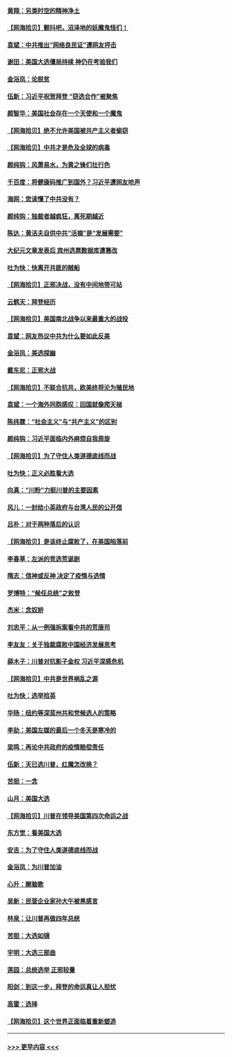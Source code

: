 #### [黄翔：另类时空的精神净土](../pages/nsc993/n12578638.md?t=11271851) 
#### [【网海拾贝】颤抖吧，沼泽地的妖魔鬼怪们！](../pages/nsc993/n12578552.md?t=11271851) 
#### [袁斌：中共推出“网络良民证”遭网友抨击](../pages/nsc993/n12578511.md?t=11271851) 
#### [谢田：美国大选僵局持续 神仍在考验我们](../pages/nsc993/n12577432.md?t=11271851) 
#### [金浴凤：论脱贫](../pages/nsc993/n12576386.md?t=11271851) 
#### [伍新：习近平祝贺拜登 “窃选合作”被聚焦](../pages/nsc993/n12576358.md?t=11271851) 
#### [颜智华：美国社会存在一个天使和一个魔鬼](../pages/nsc993/n12574299.md?t=11271851) 
#### [【网海拾贝】绝不允许美国被共产主义者偷窃](../pages/nsc993/n12573396.md?t=11271851) 
#### [【网海拾贝】中共才是危及全球的病毒](../pages/nsc993/n12571204.md?t=11271851) 
#### [颜纯钩：风萧易水，为黄之锋们壮行色](../pages/nsc993/n12571487.md?t=11271851) 
#### [千百度：将健康码推广到国外？习近平遭网友呛声](../pages/nsc993/n12570808.md?t=11271851) 
#### [海网：您读懂了中共没有？](../pages/nsc993/n12570487.md?t=11271851) 
#### [颜纯钩：独裁者越疯狂，离死期越近](../pages/nsc993/n12569055.md?t=11271851) 
#### [陈达：黄洁夫自供中共“活摘”是“发展需要”](../pages/nsc993/n12568541.md?t=11271851) 
#### [大纪元文章发表后 宾州选票数据库遭篡改](../pages/nsc993/n12568105.md?t=11271851) 
#### [吐为快：快离开共匪的贼船](../pages/nsc993/n12568462.md?t=11271851) 
#### [【网海拾贝】正邪决战，没有中间地带可站](../pages/nsc993/n12568439.md?t=11271851) 
#### [云鹤天：拜登经历](../pages/nsc993/n12567294.md?t=11271851) 
#### [【网海拾贝】美国南北战争以来最重大的战役](../pages/nsc993/n12567247.md?t=11271851) 
#### [袁斌：网友热议中共为什么要如此反美](../pages/nsc993/n12567162.md?t=11271851) 
#### [金浴凤：美选探幽](../pages/nsc993/n12567147.md?t=11271851) 
#### [戴东尼：正邪大战](../pages/nsc993/n12567033.md?t=11271851) 
#### [【网海拾贝】不联合抗共，欧美终将沦为殖民地](../pages/nsc993/n12565068.md?t=11271851) 
#### [袁斌：一个海外同胞感叹：回国就像爬天梯](../pages/nsc993/n12564986.md?t=11271851) 
#### [陈纬霆：“社会主义”与“共产主义”的区别](../pages/nsc993/n12562417.md?t=11271851) 
#### [颜纯钩：习近平面临内外麻烦自我周旋](../pages/nsc993/n12563356.md?t=11271851) 
#### [【网海拾贝】为了守住人类道德底线而战](../pages/nsc993/n12562542.md?t=11271851) 
#### [吐为快：正义必胜看大选](../pages/nsc993/n12561967.md?t=11271851) 
#### [向真：“川粉”力挺川普的主要因素](../pages/nsc993/n12560774.md?t=11271851) 
#### [风儿：一封给小英政府与台湾人民的公开信](../pages/nsc993/n12560581.md?t=11271851) 
#### [吕朴：对于两种落后的认识](../pages/nsc993/n12560492.md?t=11271851) 
#### [【网海拾贝】是该终止腐败了，在美国陷落前](../pages/nsc993/n12559936.md?t=11271851) 
#### [李春草：左派的竞选荒诞剧](../pages/nsc993/n12558380.md?t=11271851) 
#### [隋志：信神或反神 决定了疫情与选情](../pages/nsc993/n12558255.md?t=11271851) 
#### [罗博特：“候任总统”之败登](../pages/nsc993/n12558189.md?t=11271851) 
#### [杰米：念奴娇](../pages/nsc993/n12558174.md?t=11271851) 
#### [刘忠平：从一例强拆案看中共的荒唐司](../pages/nsc993/n12558036.md?t=11271851) 
#### [李友友：关于独裁腐败中国经济发展思考](../pages/nsc993/n12558004.md?t=11271851) 
#### [薛木子：川普对抗影子金权 习近平深感危机](../pages/nsc993/n12557342.md?t=11271851) 
#### [【网海拾贝】中共是世界祸乱之源](../pages/nsc993/n12555353.md?t=11271851) 
#### [吐为快：选举拾英](../pages/nsc993/n12555041.md?t=11271851) 
#### [华旸：纽约等深蓝州共和党候选人的策略](../pages/nsc993/n12554309.md?t=11271851) 
#### [李劼：美国左媒的最后一个冬天是寒冷的](../pages/nsc993/n12552947.md?t=11271851) 
#### [梁鸣：再论中共政府的疫情赔偿责任](../pages/nsc993/n12553012.md?t=11271851) 
#### [伍新：天已选川普，红魔怎改换？](../pages/nsc993/n12552970.md?t=11271851) 
#### [苦胆：一念](../pages/nsc993/n12552957.md?t=11271851) 
#### [山月：美国大选](../pages/nsc993/n12552446.md?t=11271851) 
#### [【网海拾贝】川普在领导美国第四次命运之战](../pages/nsc993/n12551973.md?t=11271851) 
#### [东方觉：看美国大选](../pages/nsc993/n12551647.md?t=11271851) 
#### [安吉：为了守住人类道德底线而战](../pages/nsc993/n12551111.md?t=11271851) 
#### [金浴凤：为川普加油](../pages/nsc993/n12551085.md?t=11271851) 
#### [心升：醒脑歌](../pages/nsc993/n12550984.md?t=11271851) 
#### [吴新：民营企业家孙大午被黑感言](../pages/nsc993/n12550656.md?t=11271851) 
#### [林泉：让川普再做四年总统](../pages/nsc993/n12550640.md?t=11271851) 
#### [苦胆：大选如镜](../pages/nsc993/n12550630.md?t=11271851) 
#### [宇明：大选三部曲](../pages/nsc993/n12550603.md?t=11271851) 
#### [莲园：总统选举 正邪较量](../pages/nsc993/n12550594.md?t=11271851) 
#### [阳剑：到这一步，拜登的命运真让人担忧](../pages/nsc993/n12549093.md?t=11271851) 
#### [高雷：选择](../pages/nsc993/n12549087.md?t=11271851) 
#### [【网海拾贝】这个世界正面临着重新塑造](../pages/nsc993/n12548326.md?t=11271851) 

----
#### [ >>> 更早内容 <<< ](../indexes/nsc993-earlier.md)
